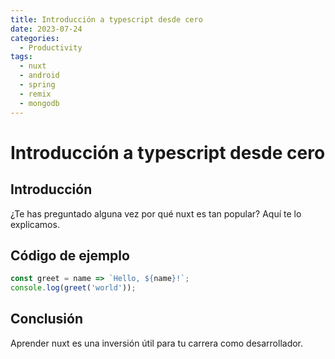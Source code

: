 ```yaml
---
title: Introducción a typescript desde cero
date: 2023-07-24
categories:
  - Productivity
tags:
  - nuxt
  - android
  - spring
  - remix
  - mongodb
---
```


# Introducción a typescript desde cero

## Introducción

¿Te has preguntado alguna vez por qué nuxt es tan popular? Aquí te lo explicamos.

## Código de ejemplo

```javascript
const greet = name => `Hello, ${name}!`;
console.log(greet('world'));
```

## Conclusión

Aprender nuxt es una inversión útil para tu carrera como desarrollador.